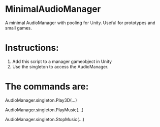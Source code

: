 # MinimalAudioManager
A minimal AudioManager with pooling for Unity.
Useful for prototypes and small games.

# Instructions:
1. Add this script to a manager gameobject in Unity
2. Use the singleton to access the AudioManager. 

# The commands are: 
AudioManager.singleton.Play3D(...)

AudioManager.singleton.PlayMusic(...)

AudioManager.singleton.StopMusic(...)
